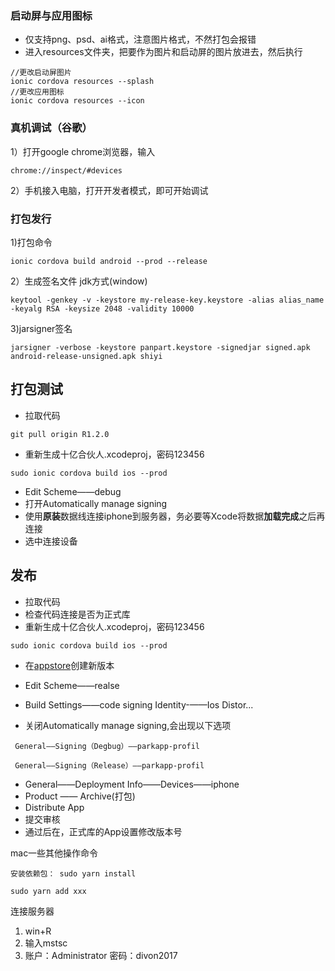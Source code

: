 ### 启动屏与应用图标 
- 仅支持png、psd、ai格式，注意图片格式，不然打包会报错 
- 进入resources文件夹，把要作为图片和启动屏的图片放进去，然后执行

```
//更改启动屏图片
ionic cordova resources --splash
//更改应用图标
ionic cordova resources --icon    
```


### 真机调试（谷歌）
1）打开google chrome浏览器，输入
```
chrome://inspect/#devices
```
2）手机接入电脑，打开开发者模式，即可开始调试
### 打包发行
1)打包命令
```
ionic cordova build android --prod --release
```
2）生成签名文件   jdk方式(window)
```
keytool -genkey -v -keystore my-release-key.keystore -alias alias_name -keyalg RSA -keysize 2048 -validity 10000 
```
3)jarsigner签名
```
jarsigner -verbose -keystore panpart.keystore -signedjar signed.apk android-release-unsigned.apk shiyi
```

## 打包测试
-  拉取代码
```
git pull origin R1.2.0
```
- 重新生成十亿合伙人.xcodeproj，密码123456
```
sudo ionic cordova build ios --prod
```
- Edit Scheme——debug
- 打开Automatically manage signing
- 使用**原装**数据线连接iphone到服务器，务必要等Xcode将数据**加载完成**之后再连接
- 选中连接设备


## 发布
- 拉取代码
- 检查代码连接是否为正式库
- 重新生成十亿合伙人.xcodeproj，密码123456
```
sudo ionic cordova build ios --prod
```
- 在[appstore](https://appstoreconnect.apple.com/login)创建新版本

- Edit Scheme——realse

- Build Settings——code signing Identity-——Ios Distor...
- 关闭Automatically manage signing,会出现以下选项
```
 General——Signing（Degbug）——parkapp-profil

 General——Signing（Release）——parkapp-profil
```
- General——Deployment Info——Devices——iphone
- Product —— Archive(打包)
- Distribute App
- 提交审核
- 通过后在，正式库的App设置修改版本号



mac一些其他操作命令
```
安装依赖包： sudo yarn install

sudo yarn add xxx
```

连接服务器
1. win+R
2. 输入mstsc
3. 账户：Administrator 密码：divon2017